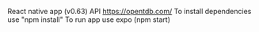 React native app (v0.63)
API https://opentdb.com/
To install dependencies use "npm install"
To run app use expo (npm start)  
